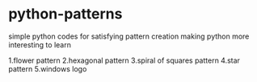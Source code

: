 # python-patterns
simple python codes for satisfying pattern creation
making python more interesting to learn

1.flower pattern
2.hexagonal pattern
3.spiral of squares pattern
4.star pattern
5.windows logo
